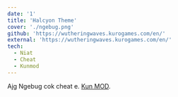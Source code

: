 ```yaml
---
date: '1'
title: 'Halcyon Theme'
cover: './ngebug.png'
github: 'https://wutheringwaves.kurogames.com/en/'
external: 'https://wutheringwaves.kurogames.com/en/'
tech:
  - Niat
  - Cheat
  - Kunmod
---
```


Ajg Ngebug cok cheat e. [Kun MOD](https://github.com/RoosterBrother/AIYOU).
